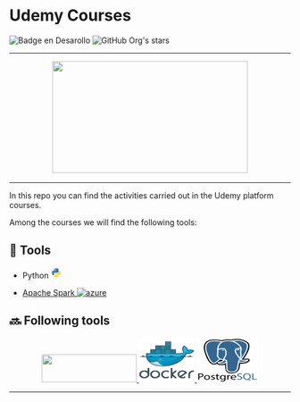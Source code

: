 # Udemy Courses
![Badge en Desarollo](https://img.shields.io/badge/STATUS-EN%20DESAROLLO-green)
![GitHub Org's stars](https://img.shields.io/badge/Release%20Date-December-blue)

 --- 

<p align="center">
  <img width="350" height="200" src="https://logos-world.net/wp-content/uploads/2021/11/Udemy-Symbol.png">
</p>

 --- 
In this repo you can find the activities carried out in the Udemy platform courses. 

Among the courses we will find the following tools:

## :hammer: Tools


- Python <a href="https://www.python.org" target="_blank" rel="noreferrer"> <img src="https://raw.githubusercontent.com/devicons/devicon/master/icons/python/python-original.svg" width="20" height="20">

- Apache Spark <a href="https://spark.apache.org" target="_blank" rel="noreferrer"> <img src="https://upload.wikimedia.org/wikipedia/commons/thumb/f/f3/Apache_Spark_logo.svg/2560px-Apache_Spark_logo.svg.png" alt="azure" width="35" height="20"/> </a>
 
 ## :soon: Following tools


<p align="center"> <a href="https://kafka.apache.org/" target="_blank" rel="noreferrer"> <img src="https://images.velog.io/images/ihwann/post/51838d3b-4dc6-42aa-8aad-51d850bdc423/Apache%20kafka.png" width="170" height="50"> <a href="https://www.docker.com/" target="_blank" rel="noreferrer"> <img src="https://raw.githubusercontent.com/devicons/devicon/master/icons/docker/docker-original-wordmark.svg" alt="docker" width="100" height="80"> </a><a href="https://www.postgresql.org" target="_blank" rel="noreferrer"> <img src="https://raw.githubusercontent.com/devicons/devicon/master/icons/postgresql/postgresql-original-wordmark.svg" alt="postgresql" width="110" height="80">
</p>

  ---

